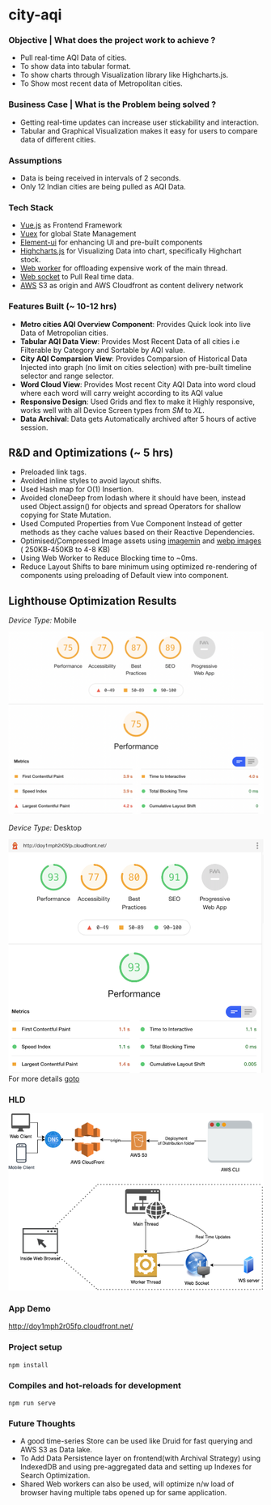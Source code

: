 # city-aqi

### Objective | What does the project work to achieve ?
- Pull real-time AQI Data of cities.
- To show data into tabular format.
- To show charts through Visualization library like Highcharts.js.
- To Show most recent data of Metropolitan cities.


### Business Case | What is the Problem being solved ?
- Getting real-time updates can increase user stickability and interaction.
- Tabular and Graphical Visualization makes it easy for users to compare data of different cities.

### Assumptions
- Data is being received in intervals of 2 seconds.
- Only 12 Indian cities are being pulled as AQI Data.


### Tech Stack
- [Vue.js](https://vuejs.org/) as Frontend Framework
- [Vuex](https://vuex.vuejs.org/) for global State Management
- [Element-ui](https://element.eleme.io/#/en-US) for enhancing UI and pre-built components
- [Highcharts.js](https://www.highcharts.com/) for Visualizing Data into chart, specifically Highchart stock.
- [Web worker](https://developer.mozilla.org/en-US/docs/Web/API/Web_Workers_API/Using_web_workers) for offloading expensive work of the main thread.
- [Web socket](https://developer.mozilla.org/en-US/docs/Web/API/WebSockets_API) to Pull Real time data.
- [AWS](https://aws.amazon.com/) S3 as origin and AWS Cloudfront as content delivery network


### Features Built (~ 10-12 hrs)
- **Metro cities AQI Overview Component**: Provides Quick look into live Data of Metropolian cities.
- **Tabular AQI Data View**: Provides Most Recent Data of all cities i.e Filterable by Category and 
  Sortable by AQI value.
- **City AQI Comparsion View**: Provides Comparsion of Historical Data Injected into graph (no limit 
  on cities selection) with pre-built timeline selector and range selector.
- **Word Cloud View**: Provides Most recent City AQI Data into word cloud where each word will carry
  weight according to its AQI value
- **Responsive Design**: Used Grids and flex to make it Highly responsive, works well with all Device
  Screen types from *SM* to *XL*.
- **Data Archival**: Data gets Automatically archived after 5 hours of active session.

## R&D and Optimizations (~ 5 hrs)
- Preloaded link tags.
- Avoided inline styles to avoid layout shifts.
- Used Hash map for O(1) Insertion.
- Avoided cloneDeep from lodash where it should have been, instead used Object.assign() for objects and 
  spread Operators for shallow copying for State Mutation.
- Used Computed Properties from Vue Component Instead of getter methods as they cache values based on their Reactive Dependencies.
- Optimised/̧Compressed Image assets using [imagemin](https://www.npmjs.com/package/imagemin) and [webp images](https://developers.google.com/speed/webp/docs/using) ( 250KB-450KB to 4-8 KB)
- Using Web Worker to Reduce Blocking time to ~0ms.
- Reduce Layout Shifts to bare minimum using optimized re-rendering of components using preloading of Default view into component.

## Lighthouse Optimization Results

*Device Type:* Mobile

![Result 2](/public/img/lighthouse-result-2.png)

*Device Type:* Desktop

![Result 3](/public/img/lighthouse_destop_result.png)
For more details [goto](https://tinyurl.com/optimzation) 

### HLD
![High Level Design](/public/img/city-aqi.png)

### App Demo
http://doy1mph2r05fp.cloudfront.net/


### Project setup
```
npm install
```

### Compiles and hot-reloads for development
```
npm run serve
```

### Future Thoughts
- A good time-series Store can be used like Druid for fast querying and AWS S3 as Data lake.
- To Add Data Persistence layer on frontend(with Archival Strategy) using IndexedDB and using pre-aggregated data and setting up Indexes for Search Optimization.
- Shared Web workers can also be used, will optimize n/w load of browser having multiple tabs opened up for same application.
